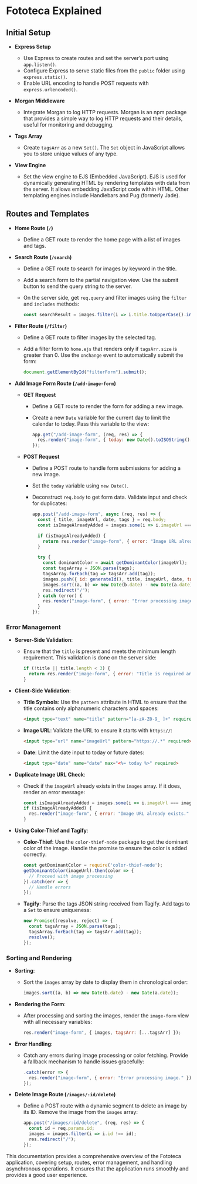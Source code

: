 # Fototeca Explained

## Initial Setup

- **Express Setup**
  - Use Express to create routes and set the server’s port using `app.listen()`.
  - Configure Express to serve static files from the `public` folder using `express.static()`.
  - Enable URL encoding to handle POST requests with `express.urlencoded()`.

- **Morgan Middleware**
  - Integrate Morgan to log HTTP requests. Morgan is an npm package that provides a simple way to log HTTP requests and their details, useful for monitoring and debugging.

- **Tags Array**
  - Create `tagsArr` as a new `Set()`. The `Set` object in JavaScript allows you to store unique values of any type.

- **View Engine**
  - Set the view engine to EJS (Embedded JavaScript). EJS is used for dynamically generating HTML by rendering templates with data from the server. It allows embedding JavaScript code within HTML. Other templating engines include Handlebars and Pug (formerly Jade).

## Routes and Templates

- **Home Route (`/`)**
  - Define a GET route to render the home page with a list of images and tags.

- **Search Route (`/search`)**
  - Define a GET route to search for images by keyword in the title.
  - Add a search form to the partial navigation view. Use the submit button to send the query string to the server.
  - On the server side, get `req.query` and filter images using the `filter` and `includes` methods:

    ```javascript
    const searchResult = images.filter(i => i.title.toUpperCase().includes(keyword.toUpperCase()));
    ```

- **Filter Route (`/filter`)**
  - Define a GET route to filter images by the selected tag.
  - Add a filter form to `home.ejs` that renders only if `tagsArr.size` is greater than 0. Use the `onchange` event to automatically submit the form:

    ```javascript
    document.getElementById("filterForm").submit();
    ```

- **Add Image Form Route (`/add-image-form`)**

  - **GET Request**
    - Define a GET route to render the form for adding a new image.
    - Create a new `Date` variable for the current day to limit the calendar to today. Pass this variable to the view:

      ```javascript
      app.get("/add-image-form", (req, res) => {
        res.render("image-form", { today: new Date().toISOString().split('T')[0] });
      });
      ```

  - **POST Request**
    - Define a POST route to handle form submissions for adding a new image.
    - Set the `today` variable using `new Date()`.
    - Deconstruct `req.body` to get form data. Validate input and check for duplicates:

      ```javascript
      app.post("/add-image-form", async (req, res) => {
        const { title, imageUrl, date, tags } = req.body;
        const isImageAlreadyAdded = images.some(i => i.imageUrl === imageUrl);

        if (isImageAlreadyAdded) {
          return res.render("image-form", { error: "Image URL already exists." });
        }

        try {
          const dominantColor = await getDominantColor(imageUrl);
          const tagsArray = JSON.parse(tags);
          tagsArray.forEach(tag => tagsArr.add(tag));
          images.push({ id: generateId(), title, imageUrl, date, tags: tagsArray, color: dominantColor });
          images.sort((a, b) => new Date(b.date) - new Date(a.date));
          res.redirect("/");
        } catch (error) {
          res.render("image-form", { error: "Error processing image." });
        }
      });
      ```

### Error Management

- **Server-Side Validation**:
  - Ensure that the `title` is present and meets the minimum length requirement. This validation is done on the server side:

    ```javascript
    if (!title || title.length < 3) {
      return res.render("image-form", { error: "Title is required and should be at least 3 characters long." });
    }
    ```

- **Client-Side Validation**:
  - **Title Symbols**: Use the `pattern` attribute in HTML to ensure that the title contains only alphanumeric characters and spaces:

    ```html
    <input type="text" name="title" pattern="[a-zA-Z0-9_ ]+" required>
    ```

  - **Image URL**: Validate the URL to ensure it starts with `https://`:

    ```html
    <input type="url" name="imageUrl" pattern="https://.*" required>
    ```

  - **Date**: Limit the date input to today or future dates:

    ```html
    <input type="date" name="date" max="<%= today %>" required>
    ```

- **Duplicate Image URL Check**:
  - Check if the `imageUrl` already exists in the `images` array. If it does, render an error message:

    ```javascript
    const isImageAlreadyAdded = images.some(i => i.imageUrl === imageUrl);
    if (isImageAlreadyAdded) {
      res.render("image-form", { error: "Image URL already exists." });
    }
    ```

- **Using Color-Thief and Tagify**:
  - **Color-Thief**: Use the `color-thief-node` package to get the dominant color of the image. Handle the promise to ensure the color is added correctly:

    ```javascript
    const getDominantColor = require('color-thief-node');
    getDominantColor(imageUrl).then(color => {
      // Proceed with image processing
    }).catch(err => {
      // Handle errors
    });
    ```

  - **Tagify**: Parse the tags JSON string received from Tagify. Add tags to a `Set` to ensure uniqueness:

    ```javascript
    new Promise((resolve, reject) => {
      const tagsArray = JSON.parse(tags);
      tagsArray.forEach(tag => tagsArr.add(tag));
      resolve();
    });
    ```

### Sorting and Rendering

- **Sorting**:
  - Sort the `images` array by date to display them in chronological order:

    ```javascript
    images.sort((a, b) => new Date(b.date) - new Date(a.date));
    ```

- **Rendering the Form**:
  - After processing and sorting the images, render the `image-form` view with all necessary variables:

    ```javascript
    res.render("image-form", { images, tagsArr: [...tagsArr] });
    ```

- **Error Handling**:
  - Catch any errors during image processing or color fetching. Provide a fallback mechanism to handle issues gracefully:

    ```javascript
    .catch(error => {
      res.render("image-form", { error: "Error processing image." });
    });
    ```

- **Delete Image Route (`/images/:id/delete`)**
  - Define a POST route with a dynamic segment to delete an image by its ID. Remove the image from the `images` array:

    ```javascript
    app.post("/images/:id/delete", (req, res) => {
      const id = req.params.id;
      images = images.filter(i => i.id !== id);
      res.redirect("/");
    });
    ```

This documentation provides a comprehensive overview of the Fototeca application, covering setup, routes, error management, and handling asynchronous operations. It ensures that the application runs smoothly and provides a good user experience.





